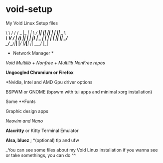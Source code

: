 # void-setup
My Void Linux Setup files

\ \ / / / _ \|_ _| |   \  / __|| __||_   _|| | | || _ \  
 \ V / | (_) || |  | |) | \__ \| _|   | |  | |_| ||  _/  
  \_/   \___/|___| |___/  |___/|___|  |_|   \___/ |_|    
                                                         

* Network Manager *

*Void Multilib + Nonfree + Multilib NonFree repos*

**Ungoogled Chromium or Firefox**

*Nvidia, Intel and AMD Gpu driver options

BSPWM or GNOME
(bpswm with tui apps and minimal xorg installation)

Some **Fonts

Graphic design apps

*Neovim and Nano*

**Alacritty** or Kitty Terminal Emulator

**Alsa, bluez** ; *(optional) tlp and ufw


_You can see some files about my Void Linux installation
if you wanna see or take somethings, you can do ^^
